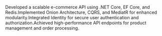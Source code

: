 Developed a scalable e-commerce API using .NET Core, EF Core, and Redis.Implemented Onion Architecture, CQRS, and MediatR for enhanced modularity.Integrated Identity for secure user authentication and authorization.Achieved high-performance API endpoints for product management and order processing.
